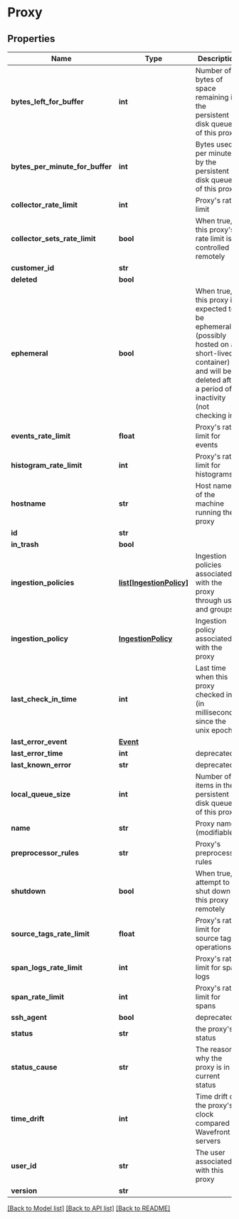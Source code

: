 # Proxy

## Properties
Name | Type | Description | Notes
------------ | ------------- | ------------- | -------------
**bytes_left_for_buffer** | **int** | Number of bytes of space remaining in the persistent disk queue of this proxy | [optional] 
**bytes_per_minute_for_buffer** | **int** | Bytes used per minute by the persistent disk queue of this proxy | [optional] 
**collector_rate_limit** | **int** | Proxy&#39;s rate limit | [optional] 
**collector_sets_rate_limit** | **bool** | When true, this proxy&#39;s rate limit is controlled remotely | [optional] 
**customer_id** | **str** |  | [optional] 
**deleted** | **bool** |  | [optional] 
**ephemeral** | **bool** | When true, this proxy is expected to be ephemeral (possibly hosted on a short-lived container) and will be deleted after a period of inactivity (not checking in) | [optional] 
**events_rate_limit** | **float** | Proxy&#39;s rate limit for events | [optional] 
**histogram_rate_limit** | **int** | Proxy&#39;s rate limit for histograms | [optional] 
**hostname** | **str** | Host name of the machine running the proxy | [optional] 
**id** | **str** |  | [optional] 
**in_trash** | **bool** |  | [optional] 
**ingestion_policies** | [**list[IngestionPolicy]**](IngestionPolicy.md) | Ingestion policies associated with the proxy through user and groups | [optional] 
**ingestion_policy** | [**IngestionPolicy**](IngestionPolicy.md) | Ingestion policy associated with the proxy | [optional] 
**last_check_in_time** | **int** | Last time when this proxy checked in (in milliseconds since the unix epoch) | [optional] 
**last_error_event** | [**Event**](Event.md) |  | [optional] 
**last_error_time** | **int** | deprecated | [optional] 
**last_known_error** | **str** | deprecated | [optional] 
**local_queue_size** | **int** | Number of items in the persistent disk queue of this proxy | [optional] 
**name** | **str** | Proxy name (modifiable) | 
**preprocessor_rules** | **str** | Proxy&#39;s preprocessor rules | [optional] 
**shutdown** | **bool** | When true, attempt to shut down this proxy remotely | [optional] 
**source_tags_rate_limit** | **float** | Proxy&#39;s rate limit for source tag operations | [optional] 
**span_logs_rate_limit** | **int** | Proxy&#39;s rate limit for span logs | [optional] 
**span_rate_limit** | **int** | Proxy&#39;s rate limit for spans | [optional] 
**ssh_agent** | **bool** | deprecated | [optional] 
**status** | **str** | the proxy&#39;s status | [optional] 
**status_cause** | **str** | The reason why the proxy is in current status | [optional] 
**time_drift** | **int** | Time drift of the proxy&#39;s clock compared to Wavefront servers | [optional] 
**user_id** | **str** | The user associated with this proxy | [optional] 
**version** | **str** |  | [optional] 

[[Back to Model list]](../README.md#documentation-for-models) [[Back to API list]](../README.md#documentation-for-api-endpoints) [[Back to README]](../README.md)


